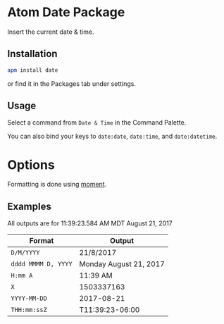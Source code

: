 # Atom Date Package

Insert the current date & time.

## Installation

```sh
apm install date
```
or find it in the Packages tab under settings.

## Usage

Select a command from `Date & Time` in the Command Palette.

You can also bind your keys to `date:date`, `date:time`, and `date:datetime`.

# Options

Formatting is done using [moment](https://momentjs.com/docs/#/displaying/format/).

## Examples

All outputs are for 11:39:23.584 AM MDT August 21, 2017 

| Format | Output |
| ------ | ------ |
| `D/M/YYYY` | 21/8/2017 |
| `dddd MMMM D, YYYY` | Monday August 21, 2017 |
| `H:mm A` | 11:39 AM |
| `X` | 1503337163 |
| `YYYY-MM-DD` | 2017-08-21 |
| `THH:mm:ssZ` | T11:39:23-06:00 |